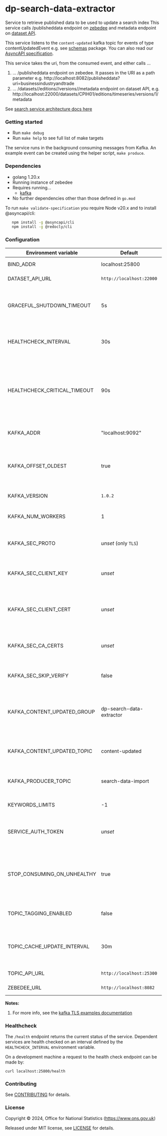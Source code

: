 dp-search-data-extractor
================

Service to retrieve published data to be used to update a search index
This service calls /publisheddata endpoint on [zebedee](https://github.com/ONSdigital/zebedee) and metadata endpoint
on [dataset API](https://github.com/ONSdigital/dp-dataset-api).

This service listens to the `content-updated` kafka topic for events of type contentUpdatedEvent e.g.
see [schemas](schema) package. You can also read our [AsyncAPI specification](specification.yml).

This service takes the uri, from the consumed event, and either calls ...

1. ... /publisheddata endpoint on zebedee. It passes in the URI as a path parameter e.g.
   http://localhost:8082/publisheddata?uri=businessindustryandtrade
1. ... /datasets/<id>/editions/<edition>/versions/<version>/metadata endpoint on dataset API, e.g.
   http://localhost:22000/datasets/CPIH01/editions/timeseries/versions/1/metadata

See [search service architecture docs here](https://github.com/ONSdigital/dp-search-api/tree/develop/architecture#search-service-architecture)

### Getting started

* Run `make debug`
* Run `make help` to see full list of make targets

The service runs in the background consuming messages from Kafka.
An example event can be created using the helper script, `make produce`.

### Dependencies

* golang 1.20.x
* Running instance of zebedee
* Requires running…
    * [kafka](https://github.com/ONSdigital/dp/blob/main/guides/INSTALLING.md#prerequisites)
* No further dependencies other than those defined in `go.mod`

To run `make validate-specification` you require Node v20.x and to install @asyncapi/cli:

```sh
   npm install -g @asyncapi/cli
   npm install -g @redocly/cli
```

### Configuration

| Environment variable         | Default                  | Description                                                                                                        
|------------------------------|--------------------------|--------------------------------------------------------------------------------------------------------------------
| BIND_ADDR                    | localhost:25800          | The host and port to bind to                                                                                       
| DATASET_API_URL              | `http://localhost:22000` | The URL for the DatasetAPI                                                                                         
| GRACEFUL_SHUTDOWN_TIMEOUT    | 5s                       | The graceful shutdown timeout in seconds (`time.Duration` format)                                                  
| HEALTHCHECK_INTERVAL         | 30s                      | Time between self-healthchecks (`time.Duration` format)                                                            
| HEALTHCHECK_CRITICAL_TIMEOUT | 90s                      | Time to wait until an unhealthy dependent propagates its state to make this app unhealthy (`time.Duration` format) 
| KAFKA_ADDR                   | "localhost:9092"         | The address of Kafka (accepts list)                                                                                
| KAFKA_OFFSET_OLDEST          | true                     | Start processing Kafka messages in order from the oldest in the queue                                              
| KAFKA_VERSION                | `1.0.2`                  | The version of Kafka                                                                                               
| KAFKA_NUM_WORKERS            | 1                        | The maximum number of parallel kafka consumers                                                                     
| KAFKA_SEC_PROTO              | _unset_   (only `TLS`)   | if set to `TLS`, kafka connections will use TLS                                                                    
| KAFKA_SEC_CLIENT_KEY         | _unset_                  | PEM [2] for the client key (optional, used for client auth) [[1]](#notes_1)                                        
| KAFKA_SEC_CLIENT_CERT        | _unset_                  | PEM [2] for the client certificate (optional, used for client auth) [[1]](#notes_1)                                
| KAFKA_SEC_CA_CERTS           | _unset_                  | PEM [2] of CA cert chain if using private CA for the server cert [[1]](#notes_1)                                   
| KAFKA_SEC_SKIP_VERIFY        | false                    | ignore server certificate issues if set to `true` [[1]](#notes_1)                                                  
| KAFKA_CONTENT_UPDATED_GROUP  | dp-search-data-extractor | The consumer group this application to consume content-updated messages                                            
| KAFKA_CONTENT_UPDATED_TOPIC  | content-updated          | The name of the topic to consume messages from                                                                     
| KAFKA_PRODUCER_TOPIC         | search-data-import       | The name of the topic to produce messages to                                                                       
| KEYWORDS_LIMITS              | -1                       | The keywords allowed, default no limit                                                                             
| SERVICE_AUTH_TOKEN           | _unset_                  | The service auth token for the dp-search-data-extractor                                                            
| STOP_CONSUMING_ON_UNHEALTHY  | true                     | Application stops consuming kafka messages if application is in unhealthy state                                    
| TOPIC_TAGGING_ENABLED        | false                    | Enable topics tagging using the topic cache                                                                        
| TOPIC_CACHE_UPDATE_INTERVAL  | 30m                      | The time interval to update topics cache (`time.Duration` format)                                                  
| TOPIC_API_URL                | `http://localhost:25300` | The URL for the Topic API                                                                                          
| ZEBEDEE_URL                  | `http://localhost:8082`  | The URL for the Zebedee                                                                                            

**Notes:**

1. <a name="notes_1">For more info, see
   the [kafka TLS examples documentation](https://github.com/ONSdigital/dp-kafka/tree/main/examples#tls)</a>

### Healthcheck

The `/health` endpoint returns the current status of the service. Dependent services are health checked on an interval
defined by the `HEALTHCHECK_INTERVAL` environment variable.

On a development machine a request to the health check endpoint can be made by:

`curl localhost:25800/health`

### Contributing

See [CONTRIBUTING](CONTRIBUTING.md) for details.

### License

Copyright © 2024, Office for National Statistics (https://www.ons.gov.uk)

Released under MIT license, see [LICENSE](LICENSE.md) for details.
